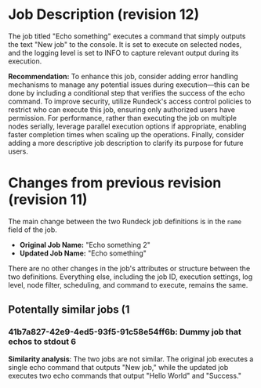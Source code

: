 
# Job Description (revision 12)
The job titled "Echo something" executes a command that simply outputs the text "New job" to the console. It is set to execute on selected nodes, and the logging level is set to INFO to capture relevant output during its execution.

**Recommendation:** To enhance this job, consider adding error handling mechanisms to manage any potential issues during execution—this can be done by including a conditional step that verifies the success of the echo command. To improve security, utilize Rundeck's access control policies to restrict who can execute this job, ensuring only authorized users have permission. For performance, rather than executing the job on multiple nodes serially, leverage parallel execution options if appropriate, enabling faster completion times when scaling up the operations. Finally, consider adding a more descriptive job description to clarify its purpose for future users.

# Changes from previous revision (revision 11)
The main change between the two Rundeck job definitions is in the `name` field of the job. 

- **Original Job Name:** "Echo something 2"
- **Updated Job Name:** "Echo something"

There are no other changes in the job's attributes or structure between the two definitions. Everything else, including the job ID, execution settings, log level, node filter, scheduling, and command to execute, remains the same.
## Potentally similar jobs (1
### 41b7a827-42e9-4ed5-93f5-91c58e54ff6b: Dummy job that echos to stdout 6

**Similarity analysis**: The two jobs are not similar. The original job executes a single echo command that outputs "New job," while the updated job executes two echo commands that output "Hello World" and "Success."

